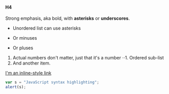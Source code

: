 #### H4

Strong emphasis, aka bold, with **asterisks** or **underscores**.

- Unordered list can use asterisks

* Or minuses

- Or pluses

1. Actual numbers don't matter, just that it's a number
   ⋅⋅1. Ordered sub-list
2. And another item.

[I'm an inline-style link](https://www.google.com)

```javascript
var s = "JavaScript syntax highlighting";
alert(s);
```
